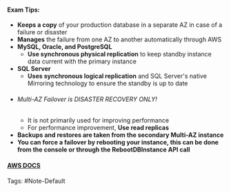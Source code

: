 #### Exam Tips:
- **Keeps a copy** of your production database in a separate AZ in case of a failure or disaster
- **Manages** the failure from one AZ to another automatically through AWS
- **MySQL, Oracle, and PostgreSQL**
	- **Use synchronous physical replication** to keep standby instance data current with the primary instance
- **SQL Server**
	- **Uses synchronous logical replication** and SQL Server's native Mirroring technology to ensure the standby is up to date
- ###### Multi-AZ Failover is DISASTER RECOVERY ONLY!
	- It is not primarily used for improving performance
	- For performance improvement, **Use read replicas**
- **Backups and restores are taken from the secondary Multi-AZ instance**
- **You can force a failover by rebooting your instance, this can be done from the console or through the RebootDBInstance API call**

#### [AWS DOCS]()

Tags:
#Note-Default